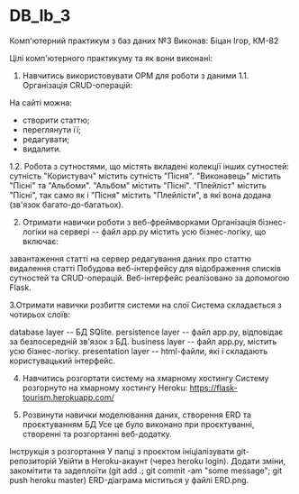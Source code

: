 # DB_lb_3
Комп'ютерний практикум з баз даних №3
Виконав: Біцан Ігор, КМ-82


Цілі комп'ютерного практикуму та як вони виконані:
1. Навчитись використовувати ОРМ для роботи з даними
1.1. Організація CRUD-операцій:

На сайті можна:
- створити статтю;
- переглянути її;
- редагувати;
- видалити.

1.2. Робота з сутностями, що містять вкладені колекції інших сутностей:
сутність "Користувач" містить сутність "Пісня".
"Виконавець" містить "Пісні" та "Альбоми".
"Альбом" містить "Пісні".
"Плейліст" містить "Пісні", так само як і "Пісня" містить "Плейлісти", в які вона додана (зв'язок багато-до-багатьох).

2. Отримати навички роботи з веб-фреймворками
Організація бізнес-логіки на сервері -- файл app.py містить усю бізнес-логіку, що включає:

завантаження статті на сервер
редагування даних про статтю
видалення статті
Побудова веб-інтерфейсу для відображення списків сутностей та CRUD-операцій. Веб-інтерфейс реалізовано за допомогою Flask.

3.Отримати навички розбиття системи на слої
Система складається з чотирьох слоїв:

database layer -- БД SQlite.
persistence layer -- файл app.py, відповідає за безпосередній зв'язок з БД.
business layer -- файл app.py, містить усю бізнес-логіку.
presentation layer -- html-файли, які і складають користувацький інтерфейс.

4. Навчитись розгортати систему на хмарному хостингу
Систему розгорнуто на хмарному хостингу Heroku: https://flask-tourism.herokuapp.com/

5. Розвинути навички моделювання даних, створення ERD та проєктуванням БД
Усе це було виконано при проєктуванні, створенні та розгортанні веб-додатку.

Інструкція з розгортання
У папці з проєктом ініціалізувати git-репозиторій
Увійти в Heroku-акаунт (через heroku login).
Додати зміни, закомітити та задеплоїти (git add .; git commit -am "some message"; git push heroku master)
ERD-діаграма міститься у файлі ERD.png.
